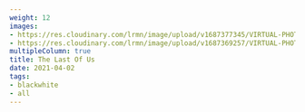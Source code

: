 ```yaml
---
weight: 12
images:
- https://res.cloudinary.com/lrmn/image/upload/v1687377345/VIRTUAL-PHOTOGRAPHY/thelastofuspart1/tlou1_8_jhml1o.png
- https://res.cloudinary.com/lrmn/image/upload/v1687369257/VIRTUAL-PHOTOGRAPHY/thelastofus2/lrmn-tlou2_4_qtwqpc.jpg
multipleColumn: true
title: The Last Of Us
date: 2021-04-02
tags:
- blackwhite
- all
---
```

